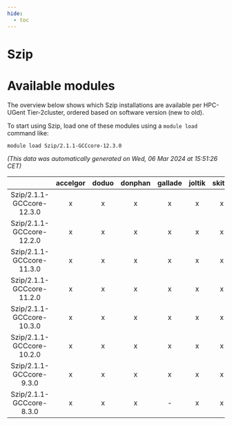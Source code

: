 ```yaml
---
hide:
  - toc
---
```


Szip
====

# Available modules


The overview below shows which Szip installations are available per HPC-UGent Tier-2cluster, ordered based on software version (new to old).

To start using Szip, load one of these modules using a `module load` command like:

```shell
module load Szip/2.1.1-GCCcore-12.3.0
```

*(This data was automatically generated on Wed, 06 Mar 2024 at 15:51:26 CET)*  

| |accelgor|doduo|donphan|gallade|joltik|skitty|
| :---: | :---: | :---: | :---: | :---: | :---: | :---: |
|Szip/2.1.1-GCCcore-12.3.0|x|x|x|x|x|x|
|Szip/2.1.1-GCCcore-12.2.0|x|x|x|x|x|x|
|Szip/2.1.1-GCCcore-11.3.0|x|x|x|x|x|x|
|Szip/2.1.1-GCCcore-11.2.0|x|x|x|x|x|x|
|Szip/2.1.1-GCCcore-10.3.0|x|x|x|x|x|x|
|Szip/2.1.1-GCCcore-10.2.0|x|x|x|x|x|x|
|Szip/2.1.1-GCCcore-9.3.0|x|x|x|x|x|x|
|Szip/2.1.1-GCCcore-8.3.0|x|x|x|-|x|x|

